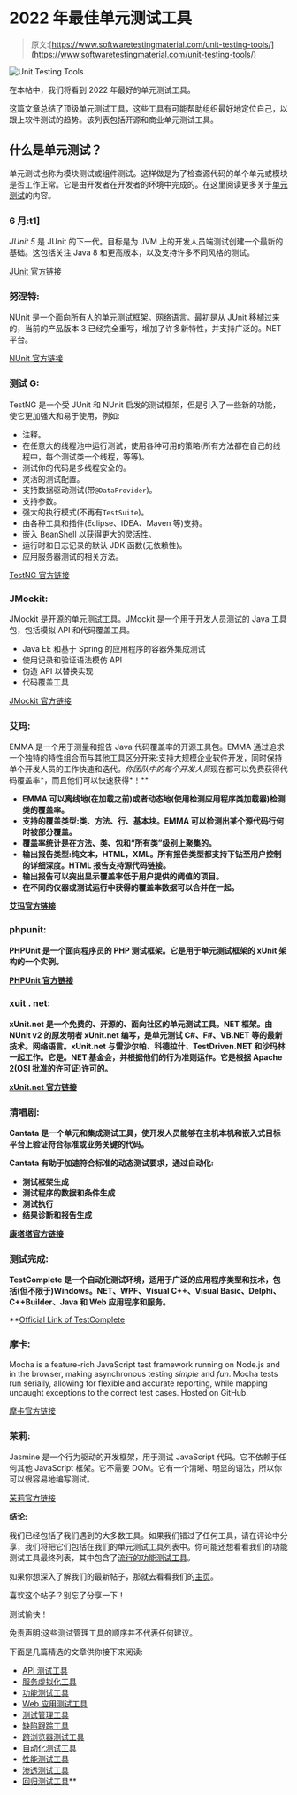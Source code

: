 # 2022 年最佳单元测试工具

> 原文:[https://www.softwaretestingmaterial.com/unit-testing-tools/](https://www.softwaretestingmaterial.com/unit-testing-tools/)

![Unit Testing Tools](../Images/af1a142cb80ab95174486d1edb2186ff.png "Unit Testing Tools")

在本帖中，我们将看到 2022 年最好的单元测试工具。

这篇文章总结了顶级单元测试工具，这些工具有可能帮助组织最好地定位自己，以跟上软件测试的趋势。该列表包括开源和商业单元测试工具。

## 什么是单元测试？

单元测试也称为模块测试或组件测试。这样做是为了检查源代码的单个单元或模块是否工作正常。它是由开发者在开发者的环境中完成的。在这里阅读更多关于[单元测试](https://www.softwaretestingmaterial.com/unit-testing/)的内容。

### 6 月:t1]

*JUnit 5* 是 JUnit 的下一代。目标是为 JVM 上的开发人员端测试创建一个最新的基础。这包括关注 Java 8 和更高版本，以及支持许多不同风格的测试。

[JUnit 官方链接](https://junit.org/junit5/)

### 努涅特:

NUnit 是一个面向所有人的单元测试框架。网络语言。最初是从 JUnit 移植过来的，当前的产品版本 3 已经完全重写，增加了许多新特性，并支持广泛的。NET 平台。

[NUnit 官方链接](https://nunit.org/)

### **测试 G:**

TestNG 是一个受 JUnit 和 NUnit 启发的测试框架，但是引入了一些新的功能，使它更加强大和易于使用，例如:

*   注释。
*   在任意大的线程池中运行测试，使用各种可用的策略(所有方法都在自己的线程中，每个测试类一个线程，等等)。
*   测试你的代码是多线程安全的。
*   灵活的测试配置。
*   支持数据驱动测试(带`@DataProvider`)。
*   支持参数。
*   强大的执行模式(不再有`TestSuite`)。
*   由各种工具和插件(Eclipse、IDEA、Maven 等)支持。
*   嵌入 BeanShell 以获得更大的灵活性。
*   运行时和日志记录的默认 JDK 函数(无依赖性)。
*   应用服务器测试的相关方法。

[TestNG 官方链接](https://testng.org/doc/)

### **JMockit:**

JMockit 是开源的单元测试工具。JMockit 是一个用于开发人员测试的 Java 工具包，包括模拟 API 和代码覆盖工具。

*   Java EE 和基于 Spring 的应用程序的容器外集成测试
*   使用记录和验证语法模仿 API
*   伪造 API 以替换实现
*   代码覆盖工具

[JMockit 官方链接](https://jmockit.github.io/)

### **艾玛:**

EMMA 是一个用于测量和报告 Java 代码覆盖率的开源工具包。EMMA 通过追求一个独特的特性组合而与其他工具区分开来:支持大规模企业软件开发，同时保持单个开发人员的工作快速和迭代。*你团队中的每个开发人员*现在都可以免费获得代码覆盖率*，而且他们可以快速获得*！**

*   **EMMA 可以离线地(在加载之前)或者动态地(使用检测应用程序类加载器)检测类的覆盖率。**
*   **支持的覆盖类型:类、方法、行、基本块。EMMA 可以检测出某个源代码行何时被部分覆盖。**
*   **覆盖率统计是在方法、类、包和“所有类”级别上聚集的。**
*   **输出报告类型:纯文本，HTML，XML。所有报告类型都支持下钻至用户控制的详细深度。HTML 报告支持源代码链接。**
*   **输出报告可以突出显示覆盖率低于用户提供的阈值的项目。**
*   **在不同的仪器或测试运行中获得的覆盖率数据可以合并在一起。**

**[艾玛官方链接](http://emma.sourceforge.net/)**

### **phpunit:**

**PHPUnit 是一个面向程序员的 PHP 测试框架。它是用于单元测试框架的 xUnit 架构的一个实例。**

**[PHPUnit 官方链接](https://phpunit.de/)**

### ****xuit . net:****

**xUnit.net 是一个免费的、开源的、面向社区的单元测试工具。NET 框架。由 NUnit v2 的原发明者 xUnit.net 编写，是单元测试 C#、F#、VB.NET 等的最新技术。网络语言。xUnit.net 与雷沙尔帕、科德拉什、TestDriven.NET 和沙玛林一起工作。它是。NET 基金会，并根据他们的行为准则运作。它是根据 Apache 2(OSI 批准的许可证)许可的。**

**[xUnit.net 官方链接](https://xunit.net/)**

### ****清唱剧:****

**Cantata 是一个单元和集成测试工具，使开发人员能够在主机本机和嵌入式目标平台上验证符合标准或业务关键的代码。**

**Cantata 有助于加速符合标准的动态测试要求，通过自动化:**

*   **测试框架生成**
*   **测试程序的数据和条件生成**
*   **测试执行**
*   **结果诊断和报告生成**

**[康塔塔官方链接](https://www.qa-systems.com/tools/cantata/)**

### ****测试完成:****

**TestComplete 是一个自动化测试环境，适用于广泛的应用程序类型和技术，包括(但不限于)Windows。NET、WPF、Visual C++、Visual Basic、Delphi、C++Builder、Java 和 Web 应用程序和服务。**

**[Official Link of TestComplete](https://smartbear.com/product/testcomplete/overview/) 

### 摩卡:

Mocha is a feature-rich JavaScript test framework running on Node.js and in the browser, making asynchronous testing *simple* and *fun*. Mocha tests run serially, allowing for flexible and accurate reporting, while mapping uncaught exceptions to the correct test cases. Hosted on GitHub.

[摩卡官方链接](https://mochajs.org/)

### **茉莉:**

Jasmine 是一个行为驱动的开发框架，用于测试 JavaScript 代码。它不依赖于任何其他 JavaScript 框架。它不需要 DOM。它有一个清晰、明显的语法，所以你可以很容易地编写测试。

[茉莉官方链接](https://jasmine.github.io/)

**结论:**

我们已经包括了我们遇到的大多数工具。如果我们错过了任何工具，请在评论中分享，我们将把它们包括在我们的单元测试工具列表中。你可能还想看看我们的功能测试工具最终列表，其中包含了[流行的功能测试工具](https://www.softwaretestingmaterial.com/functional-testing-tools/)。

如果你想深入了解我们的最新帖子，那就去看看我们的[主页](https://www.softwaretestingmaterial.com/)。

喜欢这个帖子？别忘了分享一下！

测试愉快！

免责声明:这些测试管理工具的顺序并不代表任何建议。

下面是几篇精选的文章供你接下来阅读:

*   [API 测试工具](https://www.softwaretestingmaterial.com/best-api-testing-tools/)
*   [服务虚拟化工具](https://www.softwaretestingmaterial.com/service-virtualization-tools/)
*   [功能测试工具](https://www.softwaretestingmaterial.com/functional-testing-tools/)
*   [Web 应用测试工具](https://www.softwaretestingmaterial.com/web-application-testing-tools/)
*   [测试管理工具](https://www.softwaretestingmaterial.com/test-management-tools/)
*   [缺陷跟踪工具](https://www.softwaretestingmaterial.com/popular-defect-tracking-tools/)
*   [跨浏览器测试工具](https://www.softwaretestingmaterial.com/best-cross-browser-testing-tools/)
*   [自动化测试工具](https://www.softwaretestingmaterial.com/best-automation-testing-tools-2018/)
*   [性能测试工具](https://www.softwaretestingmaterial.com/performance-testing-tools/)
*   [渗透测试工具](https://www.softwaretestingmaterial.com/penetration-testing-tools/)
*   [回归测试工具](https://www.softwaretestingmaterial.com/regression-testing-tools/)**